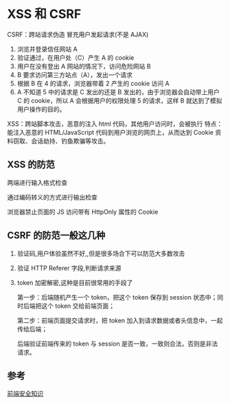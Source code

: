 # XSS 和 CSRF

CSRF：跨站请求伪造 冒充用户发起请求(不是 AJAX)

1. 浏览并登录信任网站 A
2. 验证通过，在用户处（C）产生 A 的 cookie
3. 用户在没有登出 A 网站的情况下，访问危险网站 B
4. B 要求访问第三方站点（A），发出一个请求
5. 根据 B 在 4 的请求，浏览器带着 2 产生的 cookie 访问 A
6. A 不知道 5 中的请求是 C 发出的还是 B 发出的，由于浏览器会自动带上用户 C 的 cookie，所以 A 会根据用户的权限处理 5 的请求，这样 B 就达到了模拟用户操作的目的。

XSS：跨站脚本攻击，恶意的注入 html 代码，其他用户访问时，会被执行 特点：能注入恶意的 HTML/JavaScript 代码到用户浏览的网页上，从而达到 Cookie 资料窃取、会话劫持、钓鱼欺骗等攻击。

## XSS 的防范

两端进行输入格式检查

通过编码转义的方式进行输出检查

浏览器禁止页面的 JS 访问带有 HttpOnly 属性的 Cookie

## CSRF 的防范一般这几种

1. 验证码,用户体验虽然不好,,但是很多场合下可以防范大多数攻击
2. 验证 HTTP Referer 字段,判断请求来源
3. token 加密解密,这种是目前很常用的手段了

   第一步：后端随机产生一个 token，把这个 token 保存到 session 状态中；同时后端把这个 token 交给前端页面；

   第二步：前端页面提交请求时，把 token 加入到请求数据或者头信息中，一起传给后端；

   后端验证前端传来的 token 与 session 是否一致，一致则合法，否则是非法请求。

## 参考

[前端安全知识](https://juejin.im/post/59dc2b7a6fb9a0451869ae3a)
